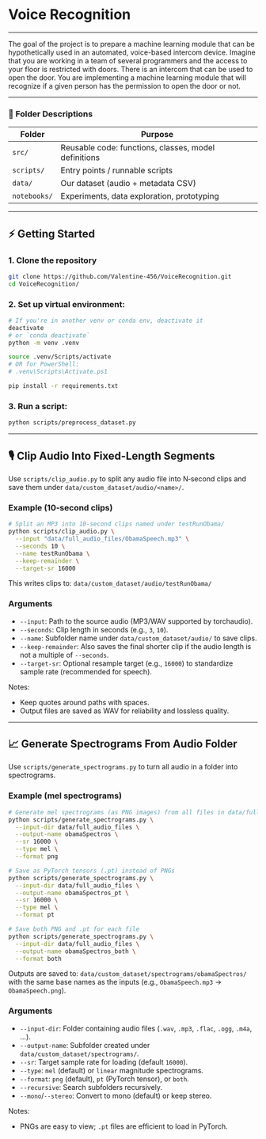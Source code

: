 # Voice Recognition 
---
The goal of the project is to prepare a machine learning module that can be hypothetically used in an automated, voice-based intercom device. Imagine that you are working in a team of several programmers and the access to your floor is restricted with doors. There is an intercom that can be used to open the door. You are implementing a machine learning module that will recognize if a given person has the permission to open the door or not.

---

### 📂 Folder Descriptions

| Folder          | Purpose                                                     |
|-----------------|-------------------------------------------------------------|
| `src/`          | Reusable code: functions, classes, model definitions        |
| `scripts/`      | Entry points / runnable scripts                             |
| `data/`         | Our dataset (audio + metadata CSV)                         |
| `notebooks/`    | Experiments, data exploration, prototyping                  |


---

## ⚡ Getting Started

### 1. Clone the repository

```bash
git clone https://github.com/Valentine-456/VoiceRecognition.git
cd VoiceRecognition/
```

### 2. Set up virtual environment:

```bash
# If you're in another venv or conda env, deactivate it
deactivate  
# or `conda deactivate`
python -m venv .venv

source .venv/Scripts/activate
# OR for PowerShell:
# .venv\Scripts\Activate.ps1

pip install -r requirements.txt
```

### 3. Run a script:

```bash
python scripts/preprocess_dataset.py
```

---

## 🎙️ Clip Audio Into Fixed-Length Segments

Use `scripts/clip_audio.py` to split any audio file into N‑second clips and save them under `data/custom_dataset/audio/<name>/`.

### Example (10‑second clips)

```bash
# Split an MP3 into 10-second clips named under testRunObama/
python scripts/clip_audio.py \
  --input "data/full_audio_files/ObamaSpeech.mp3" \
  --seconds 10 \
  --name testRunObama \
  --keep-remainder \
  --target-sr 16000
```

This writes clips to: `data/custom_dataset/audio/testRunObama/`

### Arguments

- `--input`: Path to the source audio (MP3/WAV supported by torchaudio).
- `--seconds`: Clip length in seconds (e.g., `3`, `10`).
- `--name`: Subfolder name under `data/custom_dataset/audio/` to save clips.
- `--keep-remainder`: Also saves the final shorter clip if the audio length is not a multiple of `--seconds`.
- `--target-sr`: Optional resample target (e.g., `16000`) to standardize sample rate (recommended for speech).

Notes:
- Keep quotes around paths with spaces.
- Output files are saved as WAV for reliability and lossless quality.

---

## 📈 Generate Spectrograms From Audio Folder

Use `scripts/generate_spectrograms.py` to turn all audio in a folder into spectrograms.

### Example (mel spectrograms)

```bash
# Generate mel spectrograms (as PNG images) from all files in data/full_audio_files
python scripts/generate_spectrograms.py \
  --input-dir data/full_audio_files \
  --output-name obamaSpectros \
  --sr 16000 \
  --type mel \
  --format png

# Save as PyTorch tensors (.pt) instead of PNGs
python scripts/generate_spectrograms.py \
  --input-dir data/full_audio_files \
  --output-name obamaSpectros_pt \
  --sr 16000 \
  --type mel \
  --format pt

# Save both PNG and .pt for each file
python scripts/generate_spectrograms.py \
  --input-dir data/full_audio_files \
  --output-name obamaSpectros_both \
  --format both
```

Outputs are saved to: `data/custom_dataset/spectrograms/obamaSpectros/` with the same base names
as the inputs (e.g., `ObamaSpeech.mp3` -> `ObamaSpeech.png`).

### Arguments
- `--input-dir`: Folder containing audio files (`.wav`, `.mp3`, `.flac`, `.ogg`, `.m4a`, ...).
- `--output-name`: Subfolder created under `data/custom_dataset/spectrograms/`.
- `--sr`: Target sample rate for loading (default `16000`).
- `--type`: `mel` (default) or `linear` magnitude spectrograms.
- `--format`: `png` (default), `pt` (PyTorch tensor), or `both`.
- `--recursive`: Search subfolders recursively.
- `--mono`/`--stereo`: Convert to mono (default) or keep stereo.

Notes:
- PNGs are easy to view; `.pt` files are efficient to load in PyTorch.
